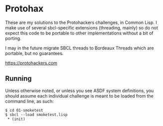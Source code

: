 # Protohax

These are my solutions to the Protohackers challenges, in Common Lisp.  I make use of several sbcl-specific extensions (threading, mainly) so do not expect this code to be portable to other implementations without a bit of porting.

I may in the future migrate SBCL threads to Bordeaux Threads which are portable, but no guarantees.

https://protohackers.com

## Running
Unless otherwise noted, or unless you see ASDF system definitions, you should assume each individual challenge is meant to be loaded from the command line, as such:

```
$ cd 01-smoketest
$ sbcl --load smoketest.lisp
 * (init)
 ```
 
 
